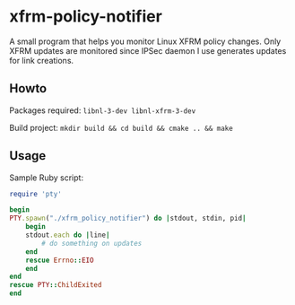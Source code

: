 # xfrm-policy-notifier
A small program that helps you monitor Linux XFRM policy changes.
Only XFRM updates are monitored since IPSec daemon I use generates updates for link creations.

## Howto
Packages required: `libnl-3-dev libnl-xfrm-3-dev`

Build project: `mkdir build && cd build && cmake .. && make`

## Usage
Sample Ruby script:
```ruby
require 'pty'

begin
PTY.spawn("./xfrm_policy_notifier") do |stdout, stdin, pid|
    begin
    stdout.each do |line|
        # do something on updates
    end
    rescue Errno::EIO
    end
end
rescue PTY::ChildExited
end
```